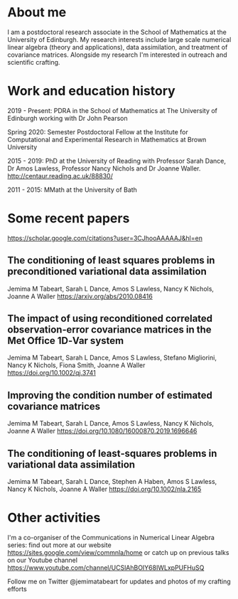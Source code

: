 # About me

I am a postdoctoral research associate in the School of Mathematics at the University of Edinburgh. My research interests include large scale numerical linear algebra (theory and applications), data assimilation, and treatment of covariance matrices. Alongside my research I'm interested in outreach and scientific crafting.

# Work and education history

2019 - Present: PDRA in the School of Mathematics at The University of Edinburgh working with Dr John Pearson

Spring 2020: Semester Postdoctoral Fellow at the Institute for Computational and Experimental Research in Mathematics at Brown University

2015 - 2019: PhD at the University of Reading with Professor Sarah Dance, Dr Amos Lawless, Professor Nancy Nichols and Dr Joanne Waller.
http://centaur.reading.ac.uk/88830/

2011 - 2015: MMath at the University of Bath

# Some recent papers

https://scholar.google.com/citations?user=3CJhooAAAAAJ&hl=en

## The conditioning of least squares problems in preconditioned variational data assimilation
Jemima M Tabeart, Sarah L Dance, Amos S Lawless, Nancy K Nichols, Joanne A Waller
https://arxiv.org/abs/2010.08416

## The impact of using reconditioned correlated observation‐error covariance matrices in the Met Office 1D‐Var system
Jemima M Tabeart, Sarah L Dance, Amos S Lawless, Stefano Migliorini, Nancy K Nichols, Fiona Smith, Joanne A Waller
https://doi.org/10.1002/qj.3741

## Improving the condition number of estimated covariance matrices
Jemima M Tabeart, Sarah L Dance, Amos S Lawless, Nancy K Nichols, Joanne A Waller
https://doi.org/10.1080/16000870.2019.1696646

## The conditioning of least‐squares problems in variational data assimilation
Jemima M Tabeart, Sarah L Dance, Stephen A Haben, Amos S Lawless, Nancy K Nichols, Joanne A Waller
https://doi.org/10.1002/nla.2165

# Other activities

I'm a co-organiser of the Communications in Numerical Linear Algebra series: find out more at our website https://sites.google.com/view/commnla/home or catch up on previous talks on our Youtube channel https://www.youtube.com/channel/UCSlAhBOIY68IWLxpPUFHuSQ

Follow me on Twitter @jemimatabeart for updates and photos of my crafting efforts
